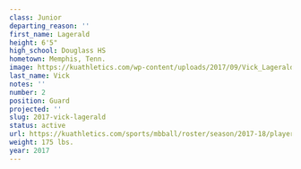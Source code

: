 ```yaml
---
class: Junior
departing_reason: ''
first_name: Lagerald
height: 6'5"
high_school: Douglass HS
hometown: Memphis, Tenn.
image: https://kuathletics.com/wp-content/uploads/2017/09/Vick_Lagerald.jpg
last_name: Vick
notes: ''
number: 2
position: Guard
projected: ''
slug: 2017-vick-lagerald
status: active
url: https://kuathletics.com/sports/mbball/roster/season/2017-18/player/lagerald-vick/
weight: 175 lbs.
year: 2017
---
```

